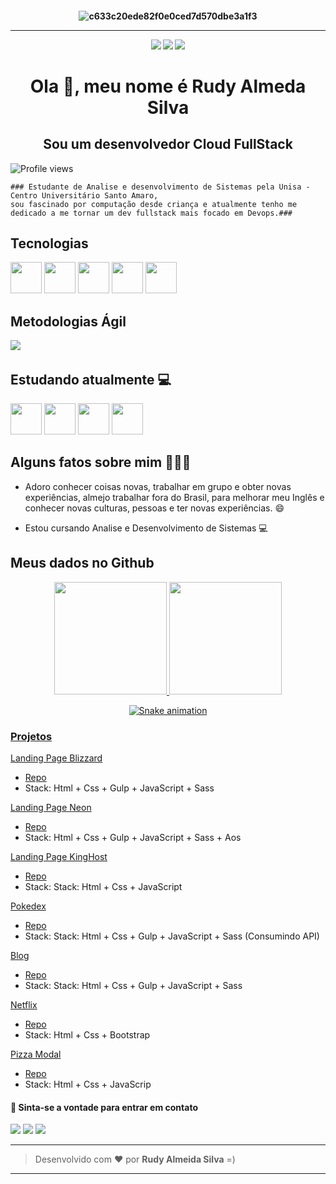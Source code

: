 <h4 align="center">

![c633c20ede82f0e0ced7d570dbe3a1f3](https://user-images.githubusercontent.com/70382532/138322189-2db8df52-9dcb-40a0-88a8-c365466bd33d.gif)

<hr>

  <div>
   <a href="https://bit.ly/githubbbs" target="_blank"><img src="https://img.shields.io/badge/WhatsApp-25D366?style=for-the-badge&logo=whatsapp&logoColor=white" target="_blank"></a>
   <a href="https://www.linkedin.com/in/devfullmaster/" target="_blank"><img src="https://img.shields.io/badge/-LinkedIn-%230077B5?style=for-the-badge&logo=linkedin&logoColor=white" target="_blank"></a>
   <a href="https://instagram.com/rudyefamilia" target="_blank"><img src="https://img.shields.io/badge/-Instagram-%23E4405F?style=for-the-badge&logo=instagram&logoColor=white" target="_blank"></a> 
  
  
 
   
</div>
</h4>

<h1 align="center">Ola 👋, meu nome é Rudy Almeda Silva</h1>
<h2 align="center">Sou um desenvolvedor Cloud FullStack

</h2>

![Profile views](https://gpvc.arturio.dev/devfullmaster)

```
### Estudante de Analise e desenvolvimento de Sistemas pela Unisa - Centro Universitário Santo Amaro,
sou fascinado por computação desde criança e atualmente tenho me dedicado a me tornar um dev fullstack mais focado em Devops.###
```

<h2>​Tecnologias</h2>

<p align="left">
  <img src="https://img.icons8.com/color/docker.png" width="50" height="50"/>
  <img src="https://img.icons8.com/color/kubernetes.png" width="50" height="50"/>
  <img src="https://img.icons8.com/color/amazon-web-services.png" width="50" height="50"/>
  <img src="https://img.icons8.com/color/google-cloud-platform.png" width="50" height="50"/>
 <img src="https://img.icons8.com/color/linux.png" width="50" height="50"/>
    
</p>

<h2>​Metodologias Ágil</h2>

<p align="left">
<img src="https://img.icons8.com/external-flaticons-flat-flat-icons/64/000000/external-scrum-agile-flaticons-flat-flat-icons-6.png"/>  <img 
</p>
  
<h2>Estudando atualmente 💻</h2>

<p align="left">
   <img src="https://img.icons8.com/color/javascript.png" width="50" height="50"/>
   <img src="https://img.icons8.com/fluency/node-js.png" width="50" height="50"/>
   <img src="https://img.icons8.com/officel/react.png" width="50" height="50"/>
   <img src="https://img.icons8.com/fluency/angularjs.png" width="50" height="50"/>
</p>
  


</div>

## Alguns fatos sobre mim 👨🏻‍💻

- Adoro conhecer coisas novas, trabalhar em grupo e obter novas experiências, almejo trabalhar fora do Brasil, para melhorar meu Inglês e conhecer novas culturas, pessoas e ter novas experiências. 😄

- Estou cursando Analise e Desenvolvimento de Sistemas 💻

## Meus dados no Github

<div align="center">
  <a href="https://github.com/devfullmaster">
  <img height="180em" src="https://github-readme-stats.vercel.app/api?username=devfullmaster&show_icons=true&theme=dark&include_all_commits=true&count_private=true"/>
  <img height="180em" src="https://github-readme-stats.vercel.app/api/top-langs/?username=devfullmaster&layout=compact&langs_count=7&theme=dark"/>
  
  
  
  ![Snake animation](https://github.com/devfullmaster/devfullmaster/blob/output/github-contribution-grid-snake.svg)
</div>

### Projetos

[Landing Page Blizzard](https://projeto-landing-page-blizzard.vercel.app/)

- [Repo](https://github.com/devfullmaster/Projeto-Landing-Page-Blizzard)
- Stack: Html + Css + Gulp + JavaScript + Sass

[Landing Page Neon](https://projeto-neon-beige.vercel.app/)

- [Repo](https://github.com/devfullmaster/Projeto-Neon)
- Stack: Html + Css + Gulp + JavaScript + Sass + Aos

[Landing Page KingHost](https://projeto-king-host.vercel.app/)

- [Repo](https://github.com/devfullmaster/Projeto-KingHost)
- Stack: Stack: Html + Css + JavaScript

[Pokedex](http://projeto-pokedex-eight.vercel.app/)

- [Repo](https://github.com/devfullmaster/Projeto-Pokedex)
- Stack: Stack: Html + Css + Gulp + JavaScript + Sass (Consumindo API)

[Blog](http://projeto-blog-nine.vercel.app/)

- [Repo](https://github.com/devfullmaster/Projeto-Blog)
- Stack: Stack: Html + Css + Gulp + JavaScript + Sass

[Netflix](https://netflix-rho-opal.vercel.app/)

- [Repo](https://github.com/devfullmaster/App-Filmes)
- Stack: Html + Css + Bootstrap

[Pizza Modal](https://pizza-45hy.vercel.app/)

- [Repo](https://github.com/devfullmaster/Pizza.git)
- Stack: Html + Css + JavaScrip

#### 💬 Sinta-se a vontade para entrar em contato

<a href="https://bit.ly/githubbbs" target="_blank"><img src="https://img.shields.io/badge/WhatsApp-25D366?style=for-the-badge&logo=whatsapp&logoColor=white" target="_blank"></a>
<a href="https://www.linkedin.com/in/devfullmaster/" target="_blank"><img src="https://img.shields.io/badge/-LinkedIn-%230077B5?style=for-the-badge&logo=linkedin&logoColor=white" target="_blank"></a>
<a href="https://instagram.com/rudyefamilia" target="_blank"><img src="https://img.shields.io/badge/-Instagram-%23E4405F?style=for-the-badge&logo=instagram&logoColor=white" target="_blank"></a>

---

> Desenvolvido com ❤️ por **Rudy Almeida Silva** =)

---
